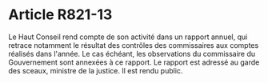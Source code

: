 # Article R821-13

Le Haut Conseil rend compte de son activité dans un rapport annuel, qui retrace notamment le résultat des contrôles des commissaires aux comptes réalisés dans l'année. Le cas échéant, les observations du commissaire du Gouvernement sont annexées à ce rapport.   Le rapport est adressé au garde des sceaux, ministre de la justice. Il est rendu public.
